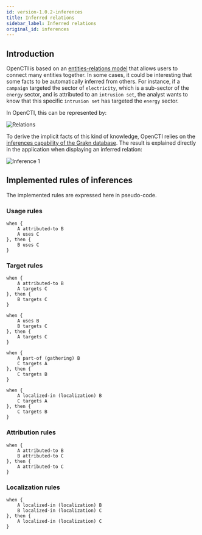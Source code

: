 ```yaml
---
id: version-1.0.2-inferences
title: Inferred relations
sidebar_label: Inferred relations
original_id: inferences
---
```


## Introduction

OpenCTI is based on an [entities-relations model](../usage/model) that allows users to connect many entities together. In some cases, it could be interesting that some facts to be automatically inferred from others. For instance, if a `campaign` targeted the sector of `electricity`, which is a sub-sector of the `energy` sector, and is attributed to an `intrusion set`, the analyst wants to know that this specific `intrusion set` has targeted the `energy` sector.

In OpenCTI, this can be represented by:

![Relations](assets/reference/relations.png "Relations")

To derive the implicit facts of this kind of knowledge, OpenCTI relies on the [inferences capability of the Grakn database](https://dev.grakn.ai/docs/schema/rules). The result is explained directly in the application when displaying an inferred relation:

![Inference 1](assets/reference/inference1.png "Inference 1")

## Implemented rules of inferences

The implemented rules are expressed here in pseudo-code.

### Usage rules

<pre><code>when {
	A attributed-to B
	A uses C
}, then {
	B uses C
}
</code></pre>

### Target rules

<pre><code>when {
	A attributed-to B
	A targets C
}, then {
	B targets C
}
</code></pre>

<pre><code>when {
	A uses B
	B targets C
}, then {
	A targets C
}
</code></pre>

<pre><code>when {
	A part-of (gathering) B
	C targets A
}, then {
	C targets B
}
</code></pre>

<pre><code>when {
	A localized-in (localization) B
	C targets A
}, then {
	C targets B
}
</code></pre>

### Attribution rules

<pre><code>when {
	A attributed-to B
	B attributed-to C
}, then {
	A attributed-to C
}
</code></pre>

### Localization rules

<pre><code>when {
	A localized-in (localization) B
	B localized-in (localization) C
}, then {
	A localized-in (localization) C
}
</code></pre>